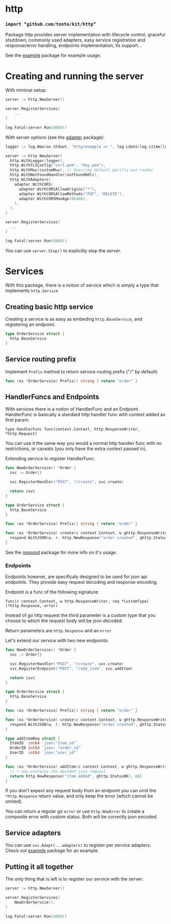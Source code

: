 # http
### `import “github.com/tonto/kit/http”`
Package http provides server implementation with lifecycle control, graceful shutdown, commonly used 
adapters, easy service registration and response/error handling, endpoints implementation, tls support...

See the [example](example/) package for example usage.

# Creating and running the server
With minimal setup:
```go
server := http.NewServer()

server.RegisterServices(
	...
)

log.Fatal(server.Run(8080))
```

With server options (see the [adapter](adapter/) package):
```go
logger := log.New(os.Stdout, "http/example => ", log.Ldate|log.Ltime|log.Lshortfile)

server := http.NewServer(
  http.WithLogger(logger),
  http.WithTLSConfig("cert.pem", "key.pem"),
  http.WithMux(customMux), // Override default gorilla mux router
  http.WithNotFoundHandler(notFoundHdlr),
  http.WithAdapters(
    adapter.WithCORS(
      adapter.WithCORSAllowOrigins("*"),
      adapter.WithCORSAllowMethods("PUT", "DELETE"),
      adapter.WithCORSMaxAge(86400),
    ),
  ),
)

server.RegisterServices(
  ...
)

log.Fatal(server.Run(8080))
```

You can use `server.Stop()` to explicitly stop the server.

# Services
With this package, there is a notion of service which is simply a type that implements `http.Service`

## Creating basic http service
Creating a service is as easy as embeding `http.BaseService`, and registering an endpoint.
```go
type OrderService struct {
  http.BaseService
}
```

## Service routing prefix
Implement `Prefix` method to return service routing prefix ("/" by default)
```go
func (os *OrderService) Prefix() string { return "order" }
```

## HandlerFuncs and Endpoints
With services there is a notion of HandlerFunc and an Endpoint.
HandlerFunc is basically a standard http handler func with context added as first param:

`type HandlerFunc func(context.Context, http.ResponseWriter, *http.Request)`

You can use it the same way you would a normal http handler func with no restrictions,
or caveats (you only have the extra context passed in).

Extending service to register HandlerFunc:

```go
func NewOrderService() *Order {
  svc := Order{}

  svc.RegisterHandler("POST", "/create", svc.create)

  return &svc
}

type OrderService struct {
  http.BaseService
}

func (os *OrderService) Prefix() string { return "order" }

func (os *OrderService) create(c context.Context, w ghttp.ResponseWriter, r *ghttp.Request) {
  respond.WithJSON(w, r, http.NewResponse("order created", ghttp.StatusOK))
}
```

See the [respond](respond/) package for more info on it's usage.

### Endpoints
Endpoints however, are specificaly designed to be used for json api endpoints.
They provide easy request decoding and response encoding.

Endpoint is a func of the following signature:

`func(c context.Context, w http.ResponseWriter, req *CustomType) (*http.Response, error)`

Instead of go http request the third parameter is a custom type that you choose to which 
the request body will be json decoded.

Return parameters are `http.Response` and an `error`

Let's extend our service with two new endpoints:
```go
func NewOrderService() *Order {
  svc := Order{}

  svc.RegisterHandler("POST", "/create", svc.create)
  svc.RegisterEndpoint("POST", "/add_item", svc.addItem)

  return &svc
}

type OrderService struct {
  http.BaseService
}

func (os *OrderService) Prefix() string { return "order" }

func (os *OrderService) create(c context.Context, w ghttp.ResponseWriter, r *ghttp.Request) {
  respond.WithJSON(w, r, http.NewResponse("order created", ghttp.StatusOK))
}

type addItemReq struct {
  ItemID  int64 `json:"item_id"`
  OrderID int64 `json: "order_id"`
  UserID  int64 `json:"user_id"`
}

func (os *OrderService) addItem(c context.Context, w ghttp.ResponseWriter, r *addItemReq) (*http.Response, error) {
  // r now contains the decoded json request
  return http.NewResponse("item added", ghttp.StatusOK), nil
}
```

If you don't expect any request body from an endpoint you can omit the `*http.Response` return value,
and only keep the error (which cannot be omited).

You can return a regular go `error` or use `http.NewError` to create a composite error with custom status.
Both will be correctly json encoded.

## Service adapters
You can use `svc.Adapt(...adapters)` to register per service adapters.
Check out [example](example/) package for an example.

## Putting it all together
The only thing that is left is to register our service with the server:
```go
server := http.NewServer()

server.RegisterServices(
	NewOrderService(),
)

log.Fatal(server.Run(8080))
```
